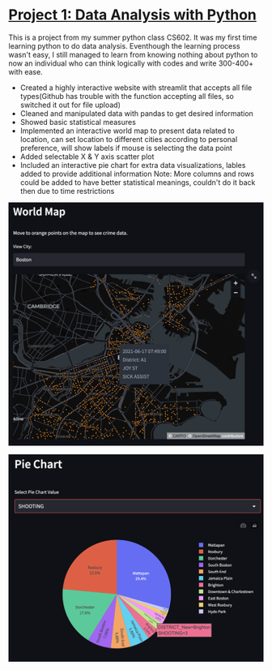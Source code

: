 # [Project 1: Data Analysis with Python](https://github.com/Mickeygreat/CS602/tree/main)  

This is a project from my summer python class CS602. It was my first time learning python to do data analysis. Eventhough the learning process wasn't easy, I still managed to learn from knowing nothing about python to now an individual who can think logically with codes and write 300-400+ with ease.

* Created a highly interactive website with streamlit that accepts all file types(Github has trouble with the function accepting all files, so switched it out for file upload) 
* Cleaned and manipulated data with pandas to get desired information
* Showed basic statistical measures 
* Implemented an interactive world map to present data related to location, can set location to different cities according to personal preference, will show labels if mouse is selecting the data point
* Added selectable X & Y axis scatter plot
* Included an interactive pie chart for extra data visualizations, lables added to provide additional information
Note: More columns and rows could be added to have better statistical meanings, couldn't do it back then due to time restrictions

![](/images/World%20Map.png)

![](/images/Pie%20Chart2.png)


















